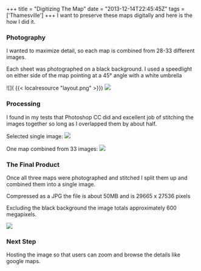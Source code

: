 +++
title = "Digitizing The Map"
date = "2013-12-14T22:45:45Z"
tags = ['Thamesville']
+++
I want to preserve these maps digitally and here is the how I did it.
 
### Photography
 
I wanted to maximize detail, so each map is combined from 28-33 different images.  
 
Each sheet was photographed on a black background.  I used a speedlight on either side of the map pointing at a 45° angle with a white umbrella
 
 
![]( {{< localresource "layout.png" >}})
![](/post/20131214-digitizing-the-map/setup.jpg)
 
### Processing
 
I found in my tests that Photoshop CC did and excellent job of stitching the images together so long as I overlapped them by about half.
 
Selected single image:
![](/post/20131214-digitizing-the-map/1-photo.png)
 
One map combined from 33 images:
![](/post/20131214-digitizing-the-map/1-tile.png)
 
### The Final Product
 
Once all three maps were photographed and stitched I split them up and combined them into a single image. 
 
Compressed as a JPG the file is about 50MB and is 29665 x 27536 pixels
 
Excluding the black background the image totals approximately 600 megapixels.
 
![](/post/20131214-digitizing-the-map/all-tiles.png)
 
### Next Step
 
Hosting the image so that users can zoom and browse the details like google maps.